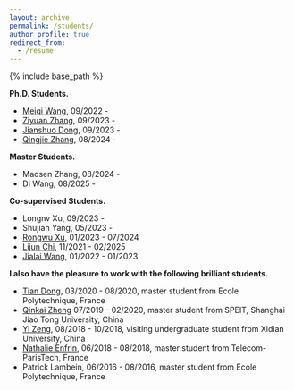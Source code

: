 ```yaml
---
layout: archive
permalink: /students/
author_profile: true
redirect_from:
  - /resume
---
```


{% include base_path %}

**Ph.D. Students.**

* [Meiqi Wang](https://scholar.google.com/citations?user=mApvzw0AAAAJ), 09/2022 -
* [Ziyuan Zhang](https://scholar.google.com/citations?user=S2PI7XoAAAAJ), 09/2023 -
* [Jianshuo Dong](https://scholar.google.com/citations?hl=en&user=CY23PzAAAAAJ), 09/2023 -
* [Qingjie Zhang](https://scholar.google.com/citations?user=F53N1EoAAAAJ), 08/2024 -
  
**Master Students.**

* Maosen Zhang, 08/2024 -
* Di Wang, 08/2025 -

**Co-supervised Students.**
* Longnv Xu, 09/2023 -
* Shujian Yang, 05/2023 -
* [Rongwu Xu](https://rongwuxu.com/), 01/2023 - 07/2024
* [Lijun Chi](https://scholar.google.com/citations?user=PzveJhAAAAAJ), 11/2021 - 02/2025
* [Jialai Wang](https://netsec.ccert.edu.cn/people/wjl19), 01/2022 - 01/2023

**I also have the pleasure to work with the following brilliant students.**

* [Tian Dong](https://chichidd.github.io/), 03/2020 - 08/2020, master student from Ecole Polytechnique, France 
* [Qinkai Zheng](https://scholar.google.com/citations?user=54wdDqcAAAAJ&hl=en)  07/2019 - 02/2020, master student from SPEIT, Shanghai Jiao Tong University, China 
* [Yi Zeng](https://www.yi-zeng.com/), 08/2018 - 10/2018, visiting undergraduate student from Xidian University, China 
* [Nathalie Enfrin](https://www.linkedin.com/in/nathalie-enfrin-b47b1b152/?originalSubdomain=fr), 06/2018 - 08/2018, master student from Telecom-ParisTech, France 
* Patrick Lambein, 06/2016 - 08/2016, master student from Ecole Polytechnique, France


